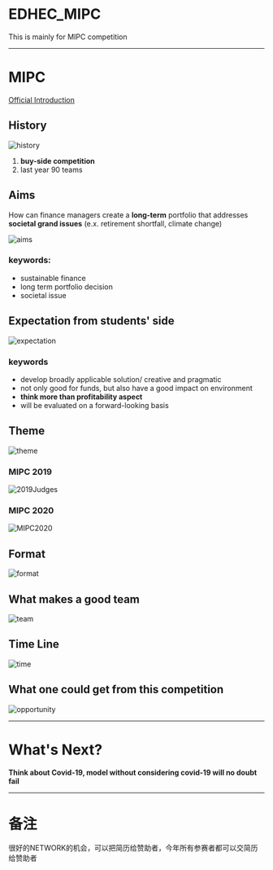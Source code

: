 # EDHEC_MIPC
This is mainly for MIPC competition

----------
# MIPC

[Official Introduction](https://mipc.ca/info-session-video/://github.com)
## History
![history](img/MIPC_history.png)

1. **buy-side competition**
2. last year 90 teams

## Aims


How can finance managers create a **long-term** portfolio that addresses **societal grand issues** (e.x. retirement shortfall, climate change)

![aims](img/aims.png)

### keywords:
- sustainable finance
- long term portfolio decision
- societal issue


## Expectation from students' side

![expectation](img/expectation.png)

### keywords
- develop broadly applicable solution/ creative and pragmatic
- not only good for funds, but also have a good impact on environment
- **think more than profitability aspect**
- will be evaluated on a forward-looking basis

## Theme

![theme](img/theme.png)

### MIPC 2019
![2019Judges](img/judges.png)
### MIPC 2020
![MIPC2020](img/MIPC2020.png)

## Format
![format](img/format.png)

## What makes a good team
![team](img/team.png)

## Time Line
![time](img/timeline.png)

## What one could get from this competition
![opportunity](img/opportunity.png)


----------------------
# What's Next?

**Think about Covid-19, model without considering covid-19 will no doubt fail**



-----------------------
# 备注
很好的NETWORK的机会，可以把简历给赞助者，今年所有参赛者都可以交简历给赞助者
